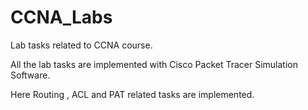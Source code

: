 # CCNA_Labs
Lab tasks related to CCNA course.

All the lab tasks are implemented with Cisco Packet Tracer Simulation Software.

Here Routing , ACL and PAT related tasks are implemented.
